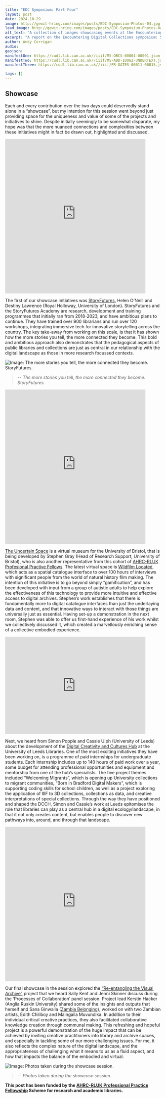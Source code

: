 ```yaml
---
title: "EDC Symposium: Part Four"
layout: post
date: 2024-10-29
image: http://gewit-hring.com/images/posts/EDC-Symposium-Photos-04.jpg
lead_image: http://gewit-hring.com/images/posts/EDC-Symposium-Photos-04.jpg
alt_text: "A collection of images showcasing events at the Encountering Digital Collections symposium"
excerpt: "A report on the Encountering Digital Collections symposium: Showcase. (Part Four of ???)"
author: Andy Corrigan
audio:
geojson: 
manifestOne: https://cudl.lib.cam.ac.uk//iiif/MS-ORCS-00001-00001.json
manifestTwo: https://cudl.lib.cam.ac.uk//iiif/MS-ADD-10062-UNDERTEXT.json
manifestThree: https://cudl.lib.cam.ac.uk//iiif/PR-OATES-00011-00015.json

tags: []
---
```

## Showcase
Each and every contribution over the two days could deservedly stand alone in a “showcase”, but my intention for this session went beyond just providing space for the uniqueness and value of some of the projects and initiatives to shine. Despite initially seemingly to be somewhat disparate, my hope was that the more nuanced connections and complexities between these initiatives might in fact be drawn out, highlighted and discussed.

<iframe src="https://fitzmuseum.cam.ac.uk/uv.html#?manifest={{ page.manifestOne }}&c=0&m=0&cv=0&config=&locales=en-GB:English (GB),cy-GB:Cymraeg,fr-FR:Français (FR),pl-PL:Polski,sv-SE:Svenska&r=0" width="90%" height="500" allowfullscreen frameborder="0"></iframe>

The first of our showcase initiatives was [StoryFutures](https://www.storyfutures.com/), Helen O’Neill and Destiny Lawrence (Royal Holloway, University of London). StoryFutures and the StoryFutures Academy are research, development and training programmes that initially ran from 2018-2023, and have ambitious plans to continue. They have trained over 900 librarians and run over 120 workshops, integrating immersive tech for innovative storytelling across the country. The key take-away from working on this scale, is that it has shown how the more stories you tell, the more connected they become. This bold and ambitious approach also demonstrates that the pedagogical aspects of public libraries and collections are just as central in our relationship with the digital landscape as those in more research focussed contexts.

![Image: The more stories you tell, the more connected they become. StoryFutures.]({{site.url}}/images/posts/StoryFutures-Connecting.gif)
>-- <cite>The more stories you tell, the more connected they become. StoryFutures.</cite>

<iframe src="https://fitzmuseum.cam.ac.uk/uv.html#?manifest={{ page.manifestTwo }}&c=0&m=0&cv=0&config=&locales=en-GB:English (GB),cy-GB:Cymraeg,fr-FR:Français (FR),pl-PL:Polski,sv-SE:Svenska&r=0" width="90%" height="500" allowfullscreen frameborder="0"></iframe>

[The Uncertain Space](https://uncertainspace.itch.io/museum) is a virtual museum for the University of Bristol, that is being developed by Stephen Gray (Head of Research Support, University of Bristol), who is also another representative from this cohort of [AHRC-RLUK Profesional Practive Fellows](https://www.rluk.ac.uk/ppfs-fellows-2/). The latest virtual space is [Wildfilm Located](https://uncertainspace.itch.io/wildfilmlocated), which acts as a spatial catalogue interface to over 100 hours of interviews with significant people from the world of natural history film making. The intention of this initiative is to go beyond simply “gamification”, and has been developed with input from a group of autistic adults to help explore the effectiveness of this technology to provide more intuitive and effective access to digital archives. Stephen’s work establishes that there is fundamentally more to digital catalogue interfaces than just the underlaying data and content, and that innovative ways to interact with those things are universally just as essential. Having set-up a demonstration in the next room, Stephen was able to offer us first-hand experience of his work whilst we collectively discussed it, which created a marvellously enriching sense of a collective embodied experience.

<iframe width="90%" height="315" src="https://www.youtube.com/embed/YUb_OLrQEcI?si=NBe7r53f2gxPMKXo" title="YouTube video player" frameborder="0" allow="accelerometer; autoplay; clipboard-write; encrypted-media; gyroscope; picture-in-picture; web-share" referrerpolicy="strict-origin-when-cross-origin" allowfullscreen></iframe>

Next, we heard from Simon Popple and Cassie Ulph (University of Leeds) about the development of the [Digital Creativity and Cultures Hub](https://dcch.leeds.ac.uk/) at the University of Leeds Libraries. One of the most exciting initiatives they have been working on, is a programme of paid internships for undergraduate students. Each internship includes up to 140 hours of paid work over a year, some budget for attending professional opportunities and equipment and mentorship from one of the hub’s specialists. The five project  themes included “Welcoming Migrants”, which is opening up University collections to migrant communities, “Born in Bradford Digital Makers”, which is supporting coding skills for school children, as well as a project exploring the application of IIIF to 3D collections, collections as data, and creative interpretations of special collections. Through the way they have positioned and shaped the DCCH, Simon and Cassie’s work at Leeds epitomises the role that libraries can play as a central hub in a digital ecology/landscape, in that it not only creates content, but enables people to discover new pathways into, around, and through that landscape. 

<iframe src="https://fitzmuseum.cam.ac.uk/uv.html#?manifest={{ page.manifestThree }}&c=0&m=0&cv=0&config=&locales=en-GB:English (GB),cy-GB:Cymraeg,fr-FR:Français (FR),pl-PL:Polski,sv-SE:Svenska&r=0" width="90%" height="500" allowfullscreen frameborder="0"></iframe>

Our final showcase in the session explored the [“Re-entangling the Visual Archive”](https://www.lib.cam.ac.uk/re-entangling-the-visual-archive) project that we heard Sally Kent and Jenni Skinner discuss during the ‘Processes of Collaboration’ panel session. Project lead Kerstin Hacker (Anglia Ruskin University) shared some of the insights and outputs that herself and Sana Ginwalla ([Zambia Belonging](https://interactive.nkwazimagazine.com/what-is-zambia-belonging/)), worked on with two Zambian artists, Edith Chiliboy and Maingaila Muvundika.  In addition to their individual critical creative practices, they also facilitated collaborative knowledge creation through communal making. This refreshing and hopeful project is a powerful demonstration of the huge impact that can be achieved by inviting creative practitioners into library and archive spaces, and especially in tackling some of our more challenging issues. For me, it also reflects the complex nature of the digital landscape, and the appropriateness of challenging what it means to us as a fluid aspect, and how that impacts the balance of the embodied and virtual. 

![Image: Photos taken during the showcase session.]({{site.url}}/images/posts/20240917-EDC-Showcase.jpg)
>-- <cite>Photos taken during the showcase session.</cite>

**This post has been funded by the [AHRC-RLUK Professional Practice Fellowship](https://www.rluk.ac.uk/ppfs-fellows-2/) Scheme for research and academic libraries.**  
